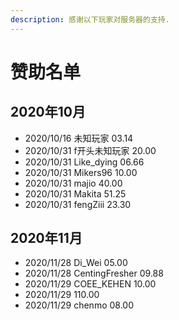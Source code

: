 ```yaml
---
description: 感谢以下玩家对服务器的支持.
---
```


# 赞助名单

## 2020年10月

- 2020/10/16 未知玩家 03.14
- 2020/10/31 f开头未知玩家 20.00
- 2020/10/31 Like\_dying 06.66
- 2020/10/31 Mikers96 10.00
- 2020/10/31 majio 40.00
- 2020/10/31 Makita 51.25
- 2020/10/31 fengZiii 23.30


## 2020年11月
- 2020/11/28 Di_Wei 05.00
- 2020/11/28 CentingFresher 09.88
- 2020/11/29 COEE_KEHEN 10.00
- 2020/11/29 110.00
- 2020/11/29 chenmo 08.00
